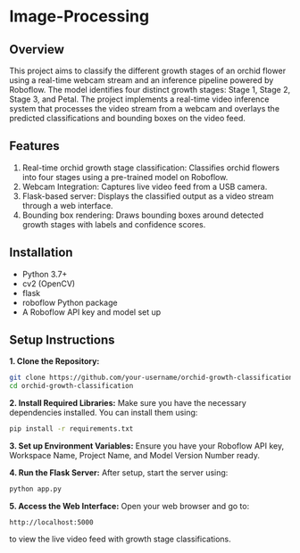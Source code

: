 # Image-Processing

## Overview

This project aims to classify the different growth stages of an orchid flower using a real-time webcam stream and an inference pipeline powered by Roboflow. The model identifies four distinct growth stages: Stage 1, Stage 2, Stage 3, and Petal. The project implements a real-time video inference system that processes the video stream from a webcam and overlays the predicted classifications and bounding boxes on the video feed.

## Features

1. Real-time orchid growth stage classification: Classifies orchid flowers into four stages using a pre-trained model on Roboflow.
2. Webcam Integration: Captures live video feed from a USB camera.
3. Flask-based server: Displays the classified output as a video stream through a web interface.
4. Bounding box rendering: Draws bounding boxes around detected growth stages with labels and confidence scores.

## Installation
- Python 3.7+
- cv2 (OpenCV)
- flask
- roboflow Python package
- A Roboflow API key and model set up

## Setup Instructions

**1. Clone the Repository:**
```bash
git clone https://github.com/your-username/orchid-growth-classification.git
cd orchid-growth-classification
```

**2. Install Required Libraries:**
Make sure you have the necessary dependencies installed. You can install them using:
```bash
pip install -r requirements.txt
```

**3. Set up Environment Variables:**
Ensure you have your Roboflow API key, Workspace Name, Project Name, and Model Version Number ready.

**4. Run the Flask Server:**
After setup, start the server using:
```bash
python app.py
```

**5. Access the Web Interface:**
Open your web browser and go to:
```arduino
http://localhost:5000
````
to view the live video feed with growth stage classifications.
